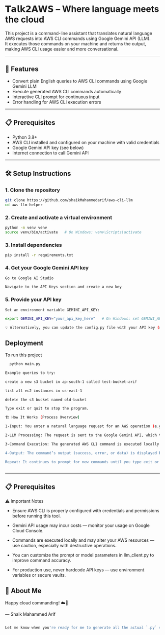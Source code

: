 # 𝗧𝗮𝗹𝗸𝟮𝗔𝗪𝗦 – Where language meets the cloud 

This project is a command-line assistant that translates natural language AWS requests into AWS CLI commands using Google Gemini API (LLM).  
It executes those commands on your machine and returns the output, making AWS CLI usage easier and more conversational.

---

## 🚀 Features

- Convert plain English queries to AWS CLI commands using Google Gemini LLM  
- Execute generated AWS CLI commands automatically  
- Interactive CLI prompt for continuous input  
- Error handling for AWS CLI execution errors  

---

## 📋 Prerequisites

- Python 3.8+  
- AWS CLI installed and configured on your machine with valid credentials  
- Google Gemini API key (see below)  
- Internet connection to call Gemini API  

---

## 🛠️ Setup Instructions

### 1. Clone the repository

```bash
git clone https://github.com/shaikMahammedarif/aws-cli-llm
cd aws-llm-helper
```

### 2. Create and activate a virtual environment

```bash
python -m venv venv
source venv/bin/activate   # On Windows: venv\Scripts\activate
```
### 3. Install dependencies

```bash
pip install -r requirements.txt
```
### 4. Get your Google Gemini API key

```bash
Go to Google AI Studio

Navigate to the API Keys section and create a new key
```
### 5. Provide your API key

```bash
Set an environment variable GEMINI_API_KEY:

export GEMINI_API_KEY="your_api_key_here"   # On Windows: set GEMINI_API_KEY=your_api_key_here

💡 Alternatively, you can update the config.py file with your API key (not recommended for production).


```


## Deployment

To run this project

```bash
  python main.py

```
```bash
Example queries to try:

create a new s3 bucket in ap-south-1 called test-bucket-arif

list all ec2 instances in us-east-1

delete the s3 bucket named old-bucket

Type exit or quit to stop the program.

```

```bash
🏗️ How It Works (Process Overview)

1-Input: You enter a natural language request for an AWS operation (e.g., “create a new S3 bucket”).

2-LLM Processing: The request is sent to the Google Gemini API, which translates it into a valid AWS CLI command.

3-Command Execution: The generated AWS CLI command is executed locally using Python's subprocess module.

4-Output: The command’s output (success, error, or data) is displayed back in the CLI.

Repeat: It continues to prompt for new commands until you type exit or quit.



```
---

## 📋 Prerequisites
⚠️ Important Notes

- Ensure AWS CLI is properly configured with credentials and permissions before running this tool.

- Gemini API usage may incur costs — monitor your usage on Google Cloud Console.

- Commands are executed locally and may alter your AWS resources — use caution, especially with destructive operations.

- You can customize the prompt or model parameters in llm_client.py to improve command accuracy.

- For production use, never hardcode API keys — use environment variables or secure vaults.


## 🚀 About Me
Happy cloud commanding! ☁️🚀

— Shaik Mahammed Arif
```bash

Let me know when you're ready for me to generate all the actual `.py` source files — we can build the full repo next!

```
